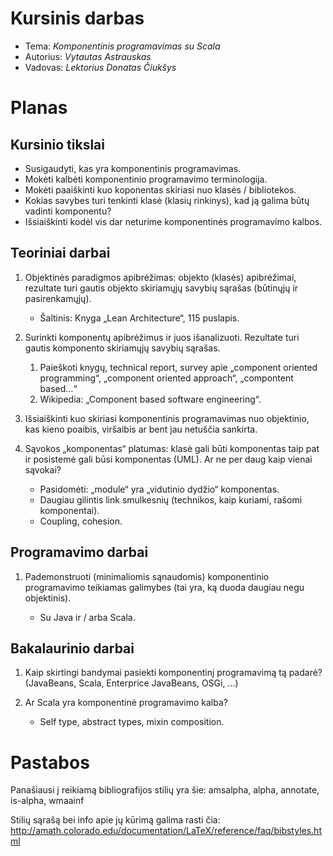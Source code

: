 # Kursinis darbas

* Tema: _Komponentinis programavimas su Scala_
* Autorius: _Vytautas Astrauskas_
* Vadovas: _Lektorius Donatas Čiukšys_

# Planas

## Kursinio tikslai

*   Susigaudyti, kas yra komponentinis programavimas.
*   Mokėti kalbėti komponentinio programavimo terminologija.
*   Mokėti paaiškinti kuo koponentas skiriasi nuo klasės / bibliotekos.
*   Kokias savybes turi tenkinti klasė (klasių rinkinys), kad ją galima
    būtų vadinti komponentu?
*   Išsiaiškinti kodėl vis dar neturime komponentinės programavimo kalbos.

## Teoriniai darbai

1.  Objektinės paradigmos apibrėžimas: objekto (klasės) apibrėžimai, 
    rezultate turi gautis objekto skiriamųjų savybių sąrašas
    (būtinųjų ir pasirenkamųjų).

    *   Šaltinis: Knyga „Lean Architecture“, 115 puslapis.

1.  Surinkti komponentų apibrėžimus ir juos išanalizuoti. Rezultate
    turi gautis komponento skiriamųjų savybių sąrašas.

    1.  Paieškoti knygų, technical report, survey apie „component
        oriented programming“, „component oriented approach“, „compontent
        based…“
    1.  Wikipedia: „Component based software engineering“.

1.  Išsiaiškinti kuo skiriasi komponentinis programavimas nuo
    objektinio, kas kieno poaibis, viršaibis ar bent jau netuščia
    sankirta.
1.  Sąvokos „komponentas“ platumas: klasė gali būti komponentas taip pat
    ir posistemė gali būsi komponentas (UML). Ar ne per daug kaip vienai
    sąvokai?

    *   Pasidomėti: „module“ yra „vidutinio dydžio“ komponentas. 
    *   Daugiau gilintis link smulkesnių (technikos, kaip kuriami, rašomi
        komponentai).
    *   Coupling, cohesion.

## Programavimo darbai

1.  Pademonstruoti (minimaliomis sąnaudomis) komponentinio programavimo
    teikiamas galimybes (tai yra, ką duoda daugiau negu objektinis).

    *   Su Java ir / arba Scala.

## Bakalaurinio darbai

1.  Kaip skirtingi bandymai pasiekti komponentinį programavimą tą padarė?
    (JavaBeans, Scala, Enterprice JavaBeans, OSGi, …) 
1.  Ar Scala yra komponentinė programavimo kalba?

    *   Self type, abstract types, mixin composition.

# Pastabos

Panašiausi į reikiamą bibliografijos stilių yra šie: amsalpha, alpha,
annotate, is-alpha, wmaainf

Stilių sąrašą bei info apie jų kūrimą galima rasti čia:
http://amath.colorado.edu/documentation/LaTeX/reference/faq/bibstyles.html
